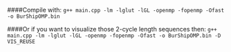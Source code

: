 ####Compile with:
`g++ main.cpp -lm -lglut -lGL -openmp -fopenmp -Ofast -o BurShipOMP.bin`

####Or if you want to visualize those 2-cycle length sequences then:
`g++ main.cpp -lm -lglut -lGL -openmp -fopenmp -Ofast -o BurShipOMP.bin -D VIS_REUSE`
